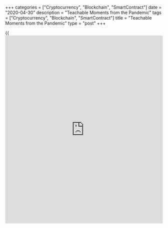 +++
categories = ["Cryptocurrency", "Blockchain", "SmartContract"]
date = "2020-04-30"
description = "Teachable Moments from the Pandemic"
tags = ["Cryptocurrency", "Blockchain", "SmartContract"]
title = "Teachable Moments from the Pandemic"
type = "post"
+++

{{<iframe id="large-banner" src="https://www.bounty.group/#slide=8.0" width="100%" height="600" scrolling="no" style="border: 0px solid rgb(216, 221, 230); border-radius: 3px;">}}

Good afternoon. Let me begin by thanking Dean Hodgson for the invitation
to be with you today. I wish it were under better circumstances.

The events of the past few weeks clearly fit the definition of a
“teachable moment” in my field, which is central banking. It is very
worthwhile to think about them now when things are still fresh—indeed,
so fresh that the episode is still in motion.

I will set the scene very briefly. When I returned to the Bank of Canada
as Governor in 2013, the economy was operating short of its full
capacity and inflation was well below target—a legacy of the 2007–09
global financial crisis. I remember giving my first speech as Governor
in June 2013. I predicted that the economy would gradually make its way
“home,” which lies at the intersection of 2 percent inflation and full
employment. We arrived in 2014, but then oil prices collapsed, forcing a
detour. For much of 2018–19 though, the economy was operating near its
full capacity with inflation very close to target.

And then came COVID-19.

The good [news](https://www.letsplayfx.com/blog/forex-news-website/) is that we began this episode with a healthy economy,
inflation on target and the unemployment rate at its lowest in 40 years.
Just as a healthy, fit individual is more likely to shake off COVID-19,
so is the Canadian economy.

It is important for you to understand that when there are global shocks
Canada always gets hits twice—once by the shock itself, and a second
time by the associated decline in commodity prices. In other words, even
if we had experienced zero cases of COVID-19, we would still have the
macroeconomic effects of lower oil prices to contend with.

During January and February, the virus was mostly elsewhere, but oil
prices had already dropped from around $60 to around $45 per barrel. At
that time, we were beginning to think about possible sudden negative
scenarios due to the virus, but we knew that weak oil prices alone would
necessitate some easing of monetary [policy](https://www.fintechee.com/policy/). On March 4, we cut interest
rates by 50 basis points. The day after, I went to Toronto to deliver
the traditional economic update speech, and there were 600 people in
attendance. Some were starting to do elbow bumps, but most of the people
I met gave me a warm handshake or a hug. I recall washing my hands very
carefully afterward, so awareness was rising.

Life has been a blur since that day in Toronto. I recall the
significance of the shock really hitting me at a special meeting of
major central bank governors hosted by the Bank for International
Settlements (BIS) on Sunday, March 8. There we heard the first-hand
experience of governors from China, Italy and South Korea. I also
attended a memorial service for a friend later that day. That was my
last social activity, and we were afraid to shake hands or touch the
food. I will always recall my dear friend Jim’s memorial service as the
moment when the penny truly dropped.

I don’t have time to give you a play-by-play of the next six weeks. Let
me just say that the work, the meetings, the videoconferences, the phone
calls were relentless. There were global meetings of groups like the G7,
G20, BIS and International Monetary Fund, all at very early hours in our
time zone; bilateral calls with other central bank heads; and domestic
meetings—with the CEOs of the Big Six banks, pension fund CEOs, market
regulators and other Ottawa officials. And of course, many meetings with
my own team, adjusting our policies and other programs in real time.

During those six weeks, the Bank would cut its interest rate by a
further 100 basis points to 0.25 percent, which we consider to be the
effective lower bound. We have enhanced our liquidity facilities in
multiple ways. We have increased our participation in Government of
Canada and provincial money market auctions. We have started large-scale
asset purchases of Canadian Government bonds. We have launched programs
for purchasing bankers’ acceptances, commercial paper, provincial bonds
and corporate bonds.

It is useful to think of these actions along two dimensions. The first
dimension is to ensure well-functioning financial markets. When risks
rise, financial markets tend to seize up as everybody runs to cash. When
this happens, the whole chain of financial intermediation can break
down, and credit availability can shrink. Central banks can create the
needed liquidity by accumulating assets that people don’t want and
providing the cash they wish to hold. This allows not only for a
continued availability of credit, but an expansion of credit as people
and firms draw liquidity. When tensions dissipate, the process reverses.

The second dimension is monetary [policy](https://www.fintechee.com/policy/). We have cut interest rates by
150 basis points since the shock began. We know this will not stimulate
economic growth right now while the stores are closed. But it will lay
the foundation for the subsequent recovery in the economy once
containment measures are lifted. Clearly, well-functioning markets are a
necessary condition for successful monetary [policy](https://www.fintechee.com/policy/).

Four times per year we publish a _Monetary Policy Report_ with our
updated forecasts for the economy. As we approached our April 15
announcement date, we decided not to offer precise numerical forecasts—a
controversial decision. In the circumstances, we felt it would amount to
false precision.

Of course, there was no shortage of forecast numbers out there. The
situation seemed to be devolving into a contest for who was gutsy enough
to forecast the biggest decline in economic activity. As the central
bank, we don’t play that game. We heard phrases like “bigger recession
than the global financial crisis,” “biggest recession since World War
II” and “biggest recession since the Great Depression.” Such comparisons
are unhelpful, for they use arithmetic to compare various events that
had very different effects on people. A recession is a dynamic
phenomenon: demand declines, firms lay off workers, confidence declines,
people demand even less, more firms lay off workers; in other words, it
is a negative dynamic that takes time and healing to reverse. A
depression is worse; it is deeper and longer and happens because
deflation interacts with debt to create widespread defaults. Neither
recessions nor depressions lend themselves to a simple numerical
standard.

At this point, there is no reason to assume that any of these
behavioural dynamics will emerge from the current episode. At the core
of the [policy](https://www.fintechee.com/policy/) response to the COVID-19 shock is a truly historic
expansion of fiscal support. We believe these measures will put a floor
under the economy as well as business and consumer confidence. In
particular, the measures are designed to be elastic—to expand or
contract depending on the scale of the ultimate shock to the economy.
This makes it even harder to make a point forecast for economic activity
because, to do so, you must analyze both the shock and the fiscal
response and how they interact. You also need to distinguish between the
economy’s output and its income. Another positive attribute of the
fiscal response is that the wage subsidy helps maintain the connection
between employees and their employers. That will make for a rapid
rebound in activity once containment measures are removed.

This is in direct contrast to the Great Depression, when [policy](https://www.fintechee.com/policy/)-makers
basically failed to respond and even worsened the situation by enacting
protectionist international trade policies. The response today is
designed precisely to mitigate the risk of a recessionary or depression-
like negative dynamic. Indeed, the situation is much more like a natural
disaster than a typical economic recession—with policies designed to
essentially stop the clock and later restart it. Economic recoveries
from natural disasters are usually quite rapid and robust.

Instead of offering new forecasts, Bank staff worked through multiple
scenarios. These were designed to help us understand the importance of
assumptions around the spread of the virus and the associated
containment measures, how financial markets might react, how business
and consumer confidence might be affected, and how much long-term or
permanent structural damage might result from the shutdown. Positives in
the mix were fiscal measures, including outright income support;
policies to encourage maintenance and expansion of credit; and monetary
easing.

With these variables, Bank staff developed two contrasting scenarios for
the Bank’s Governing Council to consider. The first, “best-case,”
scenario assumed that containment measures would be lifted at least in
part during May. This scenario would see a decline in the economy during
the first quarter of  
1–3 percent, and a further decline in the second quarter that would take
the economy to around 15 percent below its level at the start of the
year. The third quarter would then see a significant but partial rebound
in the level of activity and then a gradual recovery back to trend over
the next year or two. Very little structural damage was envisioned under
this scenario.

The darker scenario assumed that containment measures would extend into
summer, taking the economy in the second quarter as much as 30 percent
below its level at the start of the year. The rebound in the second half
would be even more partial, and the structural damage would be much
greater. Even after two years of recovery, the level of gross domestic
product (GDP) would still be well short of its original trendline under
this scenario.

In mid-April, there were signs that Canada’s containment measures were
succeeding in flattening the curve, despite the tragedy that was
unfolding in long-term care centres. Further, governments were beginning
to lay out criteria for a return to work. All of this suggested to us
that our best-case scenario was within reach. Nevertheless, the recovery
phase requires that monetary [policy](https://www.fintechee.com/policy/) contribute significantly once
containment measures begin to ease. For this to happen, we need monetary
stimulus to reach the ultimate borrower. That, in turn, requires more
improvement in market function; in particular, posted longer-term
mortgage rates were proving to be sticky because banks were still
funding themselves at relatively steep rates in bond markets.

Another complicating issue was that the fiscal policies so essential to
a successful outcome would soon be putting significant demands on
government bond markets, posing the risk that market conditions could
again become strained. Accordingly, on April 15 we held our [policy](https://www.fintechee.com/policy/) rate
steady at the lower bound and reminded markets that our large-scale
asset purchases were aimed at good market function. If our program of a
minimum of $5 billion in Government of Canada bond purchases per week
proved insufficient to maintain orderly markets, we would simply
increase it. We also announced that we would begin purchasing provincial
bonds and corporate bonds in the secondary market.

By April 24, cumulative purchases of assets by the Bank stood at $260
billion, equivalent to well over 10 percent of Canada’s GDP. This has so
far roughly tripled the size of our balance sheet, which began the
episode at $120 billion.

Some commentators have likened these operations to “printing money,”
which will cause inflation down the road. Indeed, these operations do
look the same as what happens when the Bank prints new bank notes.
However, this is quite different. Out in the economy people are choosing
to hold cash, whether by drawing on a line of credit or by selling a
financial asset. If the central bank did not provide that liquidity, a
credit crunch would ensue, and that would create a significant downdraft
in the economy—in effect, a deflationary shock. Countering that shock
requires providing the demanded liquidity until tensions ease,
essentially countering a deflationary shock with an inflationary [policy](https://www.fintechee.com/policy/).

Later, when the recovery begins and tensions ease, people will put their
money back into financial assets or pay down their lines of credit. At
that point, the process goes into reverse, and the central bank’s
balance sheet can return to a more normal level. This process contrasts
with “printing money,” which means expanding the bank’s balance sheet
permanently and forcing newly created money out into the system. This of
course would be inflationary in an economy that was functioning
normally, but the whole point is that ours is not—given the forces
acting on the economy, these actions are stabilizing, not inflationary.

That balance of forces will shift as the recovery unfolds. If we were to
misjudge the balance of deflationary and inflationary forces during the
recovery, the economy could pick up too much steam and inflation could
rise. We are alert to this risk and have the tools to respond should it
materialize. But at present we see the risk of disinflation as more
immediate. It was in the context of the unknowable scope of downside
risk for the economy and inflation that I coined the phrase, “no one has
ever criticized a firefighter for using too much water.”

As you can see, scenario planning has played a central role in our
response to the crisis so far, and I expect that will continue. Those
scenarios will come into better focus as we see new data, but it will be
some time before we get back to our normal forecasting environment.
Certainly, we will need to monitor and adjust for any structural damage
judgmentally.

Throughout, our inflation target is the anchor to our activities.
Inflation targeting offers [investor](https://www.fintechee.com/tutorial-for-forex-trading/investor-mode/)s and households an anchor for the
future. It tells people that the Bank will work as hard as it can to get
the economy stabilized and back on track, so as to prevent inflation
from falling significantly below target for an extended period. It is
that anchor and our independence from government that gives our lending
programs the power to stabilize things.

At present we face asymmetric risks, as the downside risks are far more
dire than the upside ones. This simplifies our risk management problem
for the time being. Under normal circumstances, we would also be
concerned with adding to financial vulnerabilities. After all, lower
interest rates are intended to promote increased borrowing and therefore
spending. We have not forgotten about financial vulnerabilities—we will
put more weight on them in our risk management framework once we are
confident that our primary objective will be met.

To conclude, here are some of the lessons for central banking I take
from this teachable moment:

  1. Use scenarios, but focus on the narrative they represent. Avoid numbers when uncertainty is extreme, as they can generate a cloud of possibilities that many will struggle to understand.
  2. Make sure everyone understands your goals. Everything you do needs to have an explicit purpose and be part of a coherent framework.
  3. Crisis conditions argue for vigorous, even outsized, responses because maintaining confidence is critical to the recovery; gradualism is unlikely to succeed.
  4. Coordinated [policy](https://www.fintechee.com/policy/) actions are more powerful than stand-alone ones. That coordination may be domestic, or international.

Finally, a few lessons I take on the leadership or management front:

  * Diversity of past experience pays when blazing a new trail.
  * Crises are exhausting—a deep personnel bench is a key part of resilience.
  * Over-invest in technology and business continuity preparedness.
  * Stay in touch with staff—even the ordinary things must still happen.

Thank you for your attention. Now, I would welcome a discussion with
you.